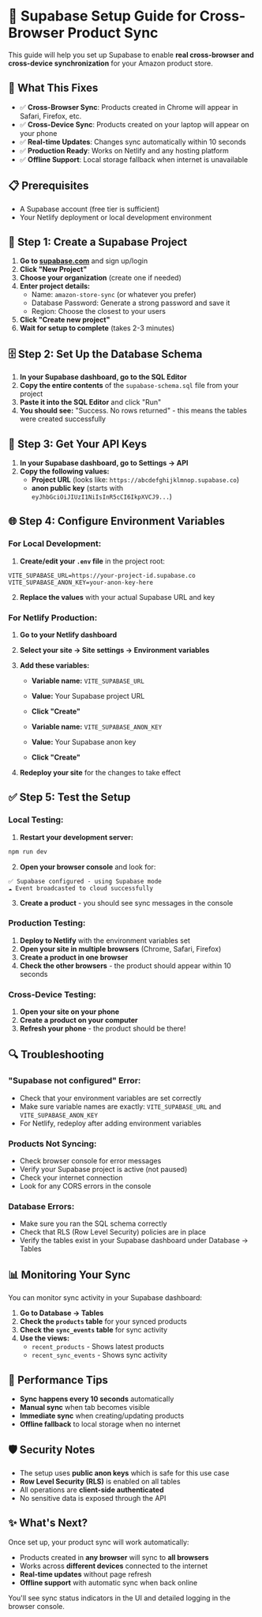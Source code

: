 # 🚀 Supabase Setup Guide for Cross-Browser Product Sync

This guide will help you set up Supabase to enable **real cross-browser and cross-device synchronization** for your Amazon product store.

## 🎯 What This Fixes

- ✅ **Cross-Browser Sync**: Products created in Chrome will appear in Safari, Firefox, etc.
- ✅ **Cross-Device Sync**: Products created on your laptop will appear on your phone
- ✅ **Real-time Updates**: Changes sync automatically within 10 seconds
- ✅ **Production Ready**: Works on Netlify and any hosting platform
- ✅ **Offline Support**: Local storage fallback when internet is unavailable

## 📋 Prerequisites

- A Supabase account (free tier is sufficient)
- Your Netlify deployment or local development environment

## 🔧 Step 1: Create a Supabase Project

1. **Go to [supabase.com](https://supabase.com)** and sign up/login
2. **Click "New Project"**
3. **Choose your organization** (create one if needed)
4. **Enter project details:**
   - Name: `amazon-store-sync` (or whatever you prefer)
   - Database Password: Generate a strong password and save it
   - Region: Choose the closest to your users
5. **Click "Create new project"**
6. **Wait for setup to complete** (takes 2-3 minutes)

## 🗄️ Step 2: Set Up the Database Schema

1. **In your Supabase dashboard, go to the SQL Editor**
2. **Copy the entire contents** of the `supabase-schema.sql` file from your project
3. **Paste it into the SQL Editor** and click "Run"
4. **You should see:** "Success. No rows returned" - this means the tables were created successfully

## 🔑 Step 3: Get Your API Keys

1. **In your Supabase dashboard, go to Settings → API**
2. **Copy the following values:**
   - **Project URL** (looks like: `https://abcdefghijklmnop.supabase.co`)
   - **anon public key** (starts with `eyJhbGciOiJIUzI1NiIsInR5cCI6IkpXVCJ9...`)

## 🌐 Step 4: Configure Environment Variables

### For Local Development:

1. **Create/edit your `.env` file** in the project root:
```env
VITE_SUPABASE_URL=https://your-project-id.supabase.co
VITE_SUPABASE_ANON_KEY=your-anon-key-here
```

2. **Replace the values** with your actual Supabase URL and key

### For Netlify Production:

1. **Go to your Netlify dashboard**
2. **Select your site → Site settings → Environment variables**
3. **Add these variables:**
   - **Variable name:** `VITE_SUPABASE_URL`
   - **Value:** Your Supabase project URL
   - **Click "Create"**
   
   - **Variable name:** `VITE_SUPABASE_ANON_KEY`
   - **Value:** Your Supabase anon key
   - **Click "Create"**

4. **Redeploy your site** for the changes to take effect

## ✅ Step 5: Test the Setup

### Local Testing:

1. **Restart your development server:**
```bash
npm run dev
```

2. **Open your browser console** and look for:
```
✅ Supabase configured - using Supabase mode
☁️ Event broadcasted to cloud successfully
```

3. **Create a product** - you should see sync messages in the console

### Production Testing:

1. **Deploy to Netlify** with the environment variables set
2. **Open your site in multiple browsers** (Chrome, Safari, Firefox)
3. **Create a product in one browser**
4. **Check the other browsers** - the product should appear within 10 seconds

### Cross-Device Testing:

1. **Open your site on your phone**
2. **Create a product on your computer**
3. **Refresh your phone** - the product should be there!

## 🔍 Troubleshooting

### "Supabase not configured" Error:
- Check that your environment variables are set correctly
- Make sure variable names are exactly: `VITE_SUPABASE_URL` and `VITE_SUPABASE_ANON_KEY`
- For Netlify, redeploy after adding environment variables

### Products Not Syncing:
- Check browser console for error messages
- Verify your Supabase project is active (not paused)
- Check your internet connection
- Look for any CORS errors in the console

### Database Errors:
- Make sure you ran the SQL schema correctly
- Check that RLS (Row Level Security) policies are in place
- Verify the tables exist in your Supabase dashboard under Database → Tables

## 📊 Monitoring Your Sync

You can monitor sync activity in your Supabase dashboard:

1. **Go to Database → Tables**
2. **Check the `products` table** for your synced products
3. **Check the `sync_events` table** for sync activity
4. **Use the views:**
   - `recent_products` - Shows latest products
   - `recent_sync_events` - Shows sync activity

## 🚀 Performance Tips

- **Sync happens every 10 seconds** automatically
- **Manual sync** when tab becomes visible
- **Immediate sync** when creating/updating products
- **Offline fallback** to local storage when no internet

## 🛡️ Security Notes

- The setup uses **public anon keys** which is safe for this use case
- **Row Level Security (RLS)** is enabled on all tables
- All operations are **client-side authenticated**
- No sensitive data is exposed through the API

## ✨ What's Next?

Once set up, your product sync will work automatically:

- Products created in **any browser** will sync to **all browsers**
- Works across **different devices** connected to the internet
- **Real-time updates** without page refresh
- **Offline support** with automatic sync when back online

You'll see sync status indicators in the UI and detailed logging in the browser console.
